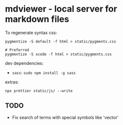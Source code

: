 # mdviewer - local server for markdown files

To regenerate syntax css:

```
pygmentize -S default -f html > static/pygments.css

# Preferred
pygmentize -S xcode -f html > static/pygments.css
```

dev dependencies:

- `sass`: `sudo npm install -g sass`

extras:

```
npx prettier static/js/ --write
```


## TODO

- Fix search of terms with special symbols like 'vector<int>'


